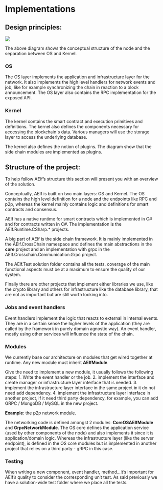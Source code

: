 # Implementations

## Design principles:

![](../.gitbook/assets/node-archi%20%281%29.png)

The above diagram shows the conceptual structure of the node and the separation between OS and Kernel.

### OS

The OS layer implements the application and infrastructure layer for the network. It also implements the high level handlers for network events and job, like for example synchronizing the chain in reaction to a block announcement. The OS layer also contains the RPC implementation for the exposed API.

### Kernel

The kernel contains the smart contract and execution primitives and definitions. The kernel also defines the components necessary for accessing the blockchain's data. Various managers will use the storage layer to access the underlying database.

The kernel also defines the notion of plugins. The diagram show that the side chain modules are implemented as plugins.

## Structure of the project:

To help follow AElf’s structure this section will present you with an overview of the solution.

Conceptually, AElf is built on two main layers: OS and Kernel. The OS contains the high level definition for a node and the endpoints like RPC and p2p, whereas the kernel mainly contains logic and definitions for smart contracts and consensus.

AElf has a native runtime for smart contracts which is implemented in C\# and for contracts written in C\#. The implementation is the AElf.Runtime.CSharp.\* projects.

A big part of AElf is the side chain framework. It is mainly implemented in the AElf.CrossChain namespace and defines the main abstractions in the **core** project and an implementation with grpc in the AElf.Crosschain.Communication.Grpc project.

The AElf.Test solution folder contains all the tests, coverage of the main functional aspects must be at a maximum to ensure the quality of our system.

Finally there are other projects that implement either libraries we use, like the crypto library and others for infrastructure like the database library, that are not as important but are still worth looking into.

### Jobs and event handlers

Event handlers implement the logic that reacts to external in internal events. They are in a certain sense the higher levels of the application \(they are called by the framework in purely domain agnostic way\). An event handler, mostly using other services will influence the state of the chain.

### Modules

We currently base our architecture on modules that get wired together at runtime. Any new module must inherit **AElfModule**.

Give the need to implement a new module, it usually follows the following steps: 1. Write the event handler or the job. 2. implement the interface and create manager or infrastructure layer interface that is needed. 3. implement the infrastructure layer interface in the same project in it do not need add dependency. 4. implement the infrastructure layer interface in another project, if it need third party dependency, for example, you can add GRPC / MongoDB / MySQL in the new project.

**Example**: the p2p network module.

The networking code is defined amongst 2 modules: **CoreOSAElfModule** and **GrpcNetworkModule**. The OS core defines the application service \(used by other components of the node\) and also implements it since it is application/domain logic. Whereas the infrastructure layer \(like the server endpoint\), is defined in the OS core modules but is implemented in another project that relies on a third party - gRPC in this case.

### Testing

When writing a new component, event handler, method...It’s important for AElf’s quality to consider the corresponding unit test. As said previously we have a solution-wide test folder where we place all the tests.


